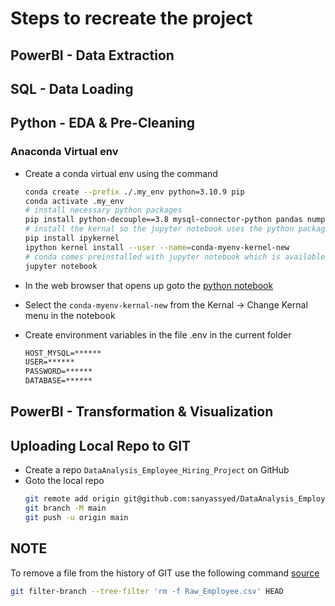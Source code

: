 # Steps to recreate the project
## PowerBI -  Data Extraction
## SQL - Data Loading
## Python - EDA & Pre-Cleaning

### Anaconda Virtual env
* Create a conda virtual env using the command
    ```bash
    conda create --prefix ./.my_env python=3.10.9 pip
    conda activate .my_env
    # install necessary python packages
    pip install python-decouple==3.8 mysql-connector-python pandas numpy sqlalchemy
    # install the kernal so the jupyter notebook uses the python packages installed in the virtual env and not the base env
    pip install ipykernel
    ipython kernel install --user --name=conda-myenv-kernel-new
    # conda comes preinstalled with jupyter notebook which is available in the base env
    jupyter notebook
    ```

* In the web browser that opens up goto the [python notebook](python/eda_employee_hiring.ipynb)
* Select the `conda-myenv-kernal-new` from the Kernal -> Change Kernal menu in the notebook
* Create environment variables in the file .env in the current folder
    ```.txt
    HOST_MYSQL=******
    USER=******
    PASSWORD=******
    DATABASE=******
    ```

## PowerBI - Transformation & Visualization


## Uploading Local Repo to GIT
* Create a repo `DataAnalysis_Employee_Hiring_Project` on GitHub
* Goto the local repo
    ```bash
    git remote add origin git@github.com:sanyassyed/DataAnalysis_Employee_Hiring_Project.git
    git branch -M main
    git push -u origin main
    ```

## NOTE
To remove a file from the history of GIT use  the following command [source]()
```bash
git filter-branch --tree-filter 'rm -f Raw_Employee.csv' HEAD
```